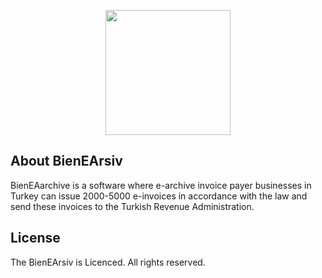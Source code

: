 <p align="center"><a href="https://portal.ebelge.app" target="_blank"><img src="https://portal.ebelge.app/assets/media/logos/bien.png" width="200"></a></p>

## About BienEArsiv

BienEAarchive is a software where e-archive invoice payer businesses in Turkey can issue 2000-5000 e-invoices in accordance with the law and send these invoices to the Turkish Revenue Administration.

## License

The BienEArsiv is Licenced. All rights reserved.
